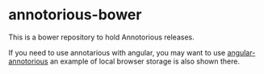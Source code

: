 # annotorious-bower
This is a bower repository to hold Annotorious releases.

If you need to use annotarious with angular, you may want to use [angular-annotorious](https://github.com/igorlino/angular-annotorious)
an example of local browser storage is also shown there.
